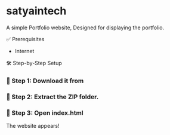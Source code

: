 # satyaintech
A simple Portfolio website, Designed for displaying the portfolio.

✅ Prerequisites

- Internet 

🛠️ Step-by-Step Setup

### 🔹 Step 1: Download it from

### 🔹 Step 2: Extract the ZIP folder.

### 🔹 Step 3: Open index.html 

The website appears!

